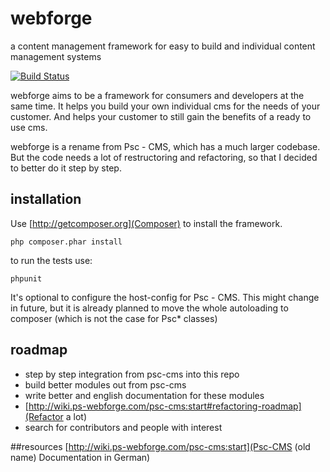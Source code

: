 # webforge
a content management framework for easy to build and individual content management systems

[![Build Status](https://secure.travis-ci.org/pscheit/webforge.png)](http://travis-ci.org/pscheit/webforge)

webforge aims to be a framework for consumers and developers at the same time. It helps you build your own individual cms for the needs of your customer. And helps your customer to still gain the benefits of a ready to use cms.

webforge is a rename from Psc - CMS, which has a much larger codebase. But the code needs a lot of restructoring and refactoring, so that I decided to better do it step by step.

## installation
Use [http://getcomposer.org](Composer) to install the framework.
```
php composer.phar install
```

to run the tests use:
```
phpunit
```

It's optional to configure the host-config for Psc - CMS. This might change in future, but it is already planned to move the whole autoloading to composer (which is not the case for Psc\* classes)

## roadmap
  - step by step integration from psc-cms into this repo
  - build better modules out from psc-cms
  - write better and english documentation for these modules
  - [http://wiki.ps-webforge.com/psc-cms:start#refactoring-roadmap](Refactor a lot)
  - search for contributors and people with interest

##resources
[http://wiki.ps-webforge.com/psc-cms:start](Psc-CMS (old name) Documentation in German)

